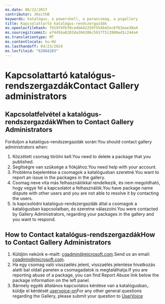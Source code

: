 ```yaml
---
ms.date: 06/12/2017
contributor: JKeithB
keywords: katalógus, a powershell, a parancsmag, a psgallery
title: Kapcsolattartó katalógus-rendszergazdák
ms.openlocfilehash: f9197dfbf0cedb642259f554b42ec6f63eae30a4
ms.sourcegitcommit: e7445ba8203da304286c591ff513900ad1c244a4
ms.translationtype: MT
ms.contentlocale: hu-HU
ms.lasthandoff: 04/23/2019
ms.locfileid: "62084283"
---
```

# <a name="contact-gallery-administrators"></a><span data-ttu-id="fda27-103">Kapcsolattartó katalógus-rendszergazdák</span><span class="sxs-lookup"><span data-stu-id="fda27-103">Contact Gallery administrators</span></span>

## <a name="when-to-contact-gallery-administrators"></a><span data-ttu-id="fda27-104">Kapcsolatfelvétel a katalógus-rendszergazdák</span><span class="sxs-lookup"><span data-stu-id="fda27-104">When to Contact Gallery Administrators</span></span>

<span data-ttu-id="fda27-105">Forduljon a katalógus-rendszergazdák során:</span><span class="sxs-lookup"><span data-stu-id="fda27-105">You should contact gallery administrators when:</span></span>

1. <span data-ttu-id="fda27-106">Közzétett csomag törölni kell.</span><span class="sxs-lookup"><span data-stu-id="fda27-106">You need to delete a package that you published.</span></span>
2. <span data-ttu-id="fda27-107">Segítségre van szüksége a fiókjához.</span><span class="sxs-lookup"><span data-stu-id="fda27-107">You need help with your account.</span></span>
3. <span data-ttu-id="fda27-108">Probléma bejelentése a csomagok a katalógusban szeretné.</span><span class="sxs-lookup"><span data-stu-id="fda27-108">You want to report an issue in the packages in the gallery.</span></span>
4. <span data-ttu-id="fda27-109">Csomag neve vita más felhasználókkal rendelkezik, és nem megoldható, hogy vegye fel a kapcsolatot a felhasználók.</span><span class="sxs-lookup"><span data-stu-id="fda27-109">You have package name dispute with other users and you are not able to resolve it by contacting the users.</span></span>
5. <span data-ttu-id="fda27-110">Is kapcsolódni katalógus-rendszergazdák által a csomagok a katalógusban kapcsolatban, és szeretne válaszolni.</span><span class="sxs-lookup"><span data-stu-id="fda27-110">You were contacted by Gallery Administrators, regarding your packages in the gallery and you want to respond.</span></span>

## <a name="how-to-contact-gallery-administrators"></a><span data-ttu-id="fda27-111">How to Contact katalógus-rendszergazdák</span><span class="sxs-lookup"><span data-stu-id="fda27-111">How to Contact Gallery Administrators</span></span>

1. <span data-ttu-id="fda27-112">Küldjön nekünk e-mailt: cgadmin@microsoft.com.</span><span class="sxs-lookup"><span data-stu-id="fda27-112">Send us an email: cgadmin@microsoft.com.</span></span>
2. <span data-ttu-id="fda27-113">Ha egy csomag való visszaélés jelent, visszaélés jelentése hivatkozás alatti bal oldali panelen a csomagadatok is megtalálhatja.</span><span class="sxs-lookup"><span data-stu-id="fda27-113">If you are reporting abuse of a package, you can find Report Abuse link below the package information on the left panel.</span></span>
3. <span data-ttu-id="fda27-114">Bármely egyéb általános kapcsolatos kérdése van a katalógusban,. küldje el kérdését [uservoice-on](http://windowsserver.uservoice.com/forums/301869-powershell)</span><span class="sxs-lookup"><span data-stu-id="fda27-114">For any other general questions regarding the Gallery, please submit your question to [UserVoice](http://windowsserver.uservoice.com/forums/301869-powershell)</span></span>
